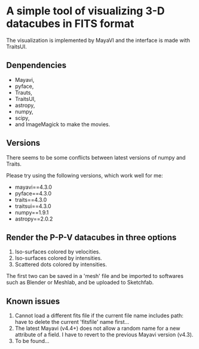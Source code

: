 # A simple tool of visualizing 3-D datacubes in FITS format

The visualization is implemented by MayaVI and the interface is made with TraitsUI.

## Denpendencies

* Mayavi,
* pyface,
* Trauts,
* TraitsUI,
* astropy,
* numpy,
* scipy,
* and ImageMagick to make the movies.

## Versions

There seems to be some conflicts between latest versions of numpy and Traits.

Please try using the following versions, which work well for me:
* mayavi==4.3.0
* pyface==4.3.0
* traits==4.3.0
* traitsui==4.3.0
* numpy==1.9.1
* astropy==2.0.2

## Render the P-P-V datacubes in three options

1. Iso-surfaces colored by velocities.
2. Iso-surfaces colored by intensities.
3. Scattered dots colored by intensities.

The first two can be saved in a 'mesh' file and be imported to softwares such as Blender or Meshlab, and be uploaded to Sketchfab.

## Known issues

1. Cannot load a different fits file if the current file name includes path: have to delete the current 'fitsfile' name first...
2. The latest Mayavi (v4.4+) does not allow a random name for a new attribute of a field. I have to revert to the previous Mayavi version (v4.3).
3. To be found...
